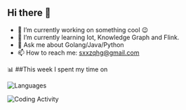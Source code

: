 ## Hi there 👋

<!--
**qihonggang/qihonggang** is a ✨ _special_ ✨ repository because its `README.md` (this file) appears on your GitHub profile.
Here are some ideas to get you started:

- 🔭 I’m currently working on ...
- 🌱 I’m currently learning ...
- 👯 I’m looking to collaborate on ...
- 🤔 I’m looking for help with ...
- 💬 Ask me about ...
- 📫 How to reach me: ...
- 😄 Pronouns: ...
- ⚡ Fun fact: ...
-->

- 🔭 I’m currently working on something cool 😉
- 🌱 I’m currently learning Iot, Knowledge Graph and Flink.
- 💬 Ask me about Golang/Java/Python
- 📫 How to reach me: sxxzqhg@gmail.com


📊 ##This week I spent my time on

![Languages](https://wakatime.com/share/@qihonggang/56f8f0e2-389b-4de9-b020-ae3303e1fbd9.svg "Languages over Last 7 Days")


![Coding Activity](https://wakatime.com/share/@qihonggang/2537b392-17a2-48c3-8e93-1b63beb6167e.svg "Coding Activity over Last 7 Days")

